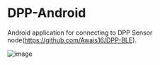 # DPP-Android

Android application for connecting to DPP Sensor node(https://github.com/Awais16/DPP-BLE).

![image](https://cloud.githubusercontent.com/assets/270808/14413879/6cac0438-ff87-11e5-8b6e-955d9d849560.png)
